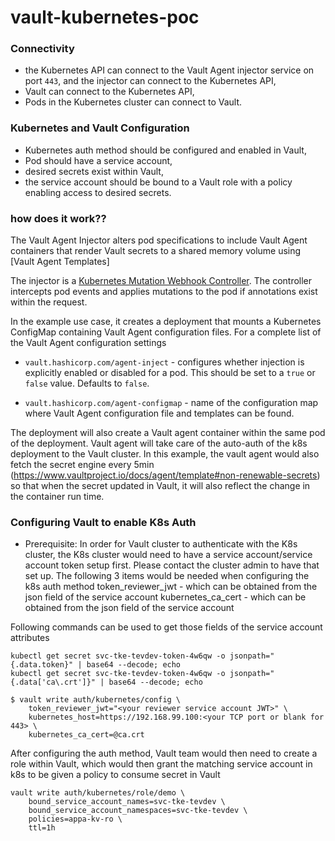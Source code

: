 # vault-kubernetes-poc

### Connectivity

- the Kubernetes API can connect to the Vault Agent injector service on port `443`, and
  the injector can connect to the Kubernetes API,
- Vault can connect to the Kubernetes API,
- Pods in the Kubernetes cluster can connect to Vault.

### Kubernetes and Vault Configuration

- Kubernetes auth method should be configured and enabled in Vault,
- Pod should have a service account,
- desired secrets exist within Vault,
- the service account should be bound to a Vault role with a policy enabling access to desired secrets.

### how does it work??
The Vault Agent Injector alters pod specifications to include Vault Agent
containers that render Vault secrets to a shared memory volume using
[Vault Agent Templates]

The injector is a [Kubernetes Mutation Webhook Controller](https://kubernetes.io/docs/reference/access-authn-authz/admission-controllers/).
The controller intercepts pod events and applies mutations to the pod if annotations exist within
the request.

In the example use case, it creates a deployment that mounts a Kubernetes ConfigMap containing Vault Agent configuration files. For a complete list of the Vault Agent configuration settings

- `vault.hashicorp.com/agent-inject` - configures whether injection is explicitly
  enabled or disabled for a pod. This should be set to a `true` or `false` value.
  Defaults to `false`.

- `vault.hashicorp.com/agent-configmap` - name of the configuration map where Vault
  Agent configuration file and templates can be found.

The deployment will also create a Vault agent container within the same pod of the deployment. Vault agent will take care of the auto-auth of the k8s deployment to the Vault cluster. In this example, the vault agent would also fetch the secret engine every 5min (https://www.vaultproject.io/docs/agent/template#non-renewable-secrets) so that when the secret updated in Vault, it will also reflect the change in the container run time.

### Configuring Vault to enable K8s Auth
- Prerequisite: In order for Vault cluster to authenticate with the K8s cluster, the K8s cluster would need to have a service account/service account token setup first. Please contact the cluster admin to have that set up.
The following 3 items would be needed when configuring the k8s auth method
token_reviewer_jwt - which can be obtained from the json field of the service account
kubernetes_ca_cert - which can be obtained from the json field of the service account

Following commands can be used to get those fields of the service account attributes
```text
kubectl get secret svc-tke-tevdev-token-4w6qw -o jsonpath="{.data.token}" | base64 --decode; echo
kubectl get secret svc-tke-tevdev-token-4w6qw -o jsonpath="{.data['ca\.crt']}" | base64 --decode; echo
```

```text
$ vault write auth/kubernetes/config \
    token_reviewer_jwt="<your reviewer service account JWT>" \
    kubernetes_host=https://192.168.99.100:<your TCP port or blank for 443> \
    kubernetes_ca_cert=@ca.crt
```

After configuring the auth method, Vault team would then need to create a role within Vault, which would then grant the matching service account in k8s to be given a policy to consume secret in Vault

```text
vault write auth/kubernetes/role/demo \
    bound_service_account_names=svc-tke-tevdev \
    bound_service_account_namespaces=svc-tke-tevdev \
    policies=appa-kv-ro \
    ttl=1h
```


